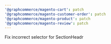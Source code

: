 ```yaml
---
'@graphcommerce/magento-cart': patch
'@graphcommerce/magento-customer-order': patch
'@graphcommerce/magento-product': patch
'@graphcommerce/magento-review': patch
---
```


Fix incorrect selector for SectionHeadr
